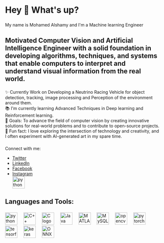 <h1 align="left">Hey 👋 What's up?</h1>

###

<p align="left">My name is Mohamed Alshamy and I'm a Machine learning Engineer</p>

###

<h2 align="left">Motivated Computer Vision and Artificial Intelligence Engineer with a solid foundation in developing algorithms, techniques, and systems that enable computers to interpret and understand visual information from the real world.</h2>

###

<p align="left">✨ Currently Work on Developing a Neutrino Racing Vehicle for object detection, tracking, image processing and Perception of the environment around them.<br>📚 I'm currently learning Advanced Techniques in Deep learning and Reinforcement learning.<br>🎯 Goals: To advance the field of computer vision by creating innovative solutions for real-world problems and to contribute to open-source projects.<br>🎲 Fun fact: I love exploring the intersection of technology and creativity, and I often experiment with AI-generated art in my spare time.</p>

###

<p>Connect with me:</p>
<ul>
    <li><a href="https://x.com/mo7amed_alshamy?t=uHAIfJGARR_fq_L1l8njRg&s=09" target="_blank"><i class="fab fa-twitter"></i> Twitter</a></li>
    <li><a href="https://linkedin.com/in/Mohamed-Alshamy" target="_blank"><i class="fab fa-linkedin"></i> LinkedIn</a></li>
    <li><a href="https://www.facebook.com/share/ZmszK9UjwnpAAGQc/?mibextid=qi2Omg" target="_blank"><i class="fab fa-facebook"></i> Facebook</a></li>
    <li><a href="https://www.instagram.com/mo7amed_alshamy?igsh=MWxubXEyNGcyYnR2ZA==" target="_blank"><i class="fab fa-instagram"></i> Instagram</a></li>
     <img href="https://x.com/mo7amed_alshamy?t=uHAIfJGARR_fq_L1l8njRg&s=09" height="40" alt="python logo" />
</ul>



###

<h2 align="left">Languages and Tools:</h2>

###

<div align="left">
  <img src="https://cdn.jsdelivr.net/gh/devicons/devicon/icons/python/python-original.svg" height="40" alt="python logo" />
  <img width="12" />
  <img src="https://cdn.jsdelivr.net/gh/devicons/devicon/icons/cplusplus/cplusplus-original.svg" height="40" alt="C++ logo" />
  <img width="12" />
  <img src="https://cdn.jsdelivr.net/gh/devicons/devicon/icons/c/c-original.svg" height="40" alt="C logo" />
  <img width="12" />
  <img src="https://cdn.jsdelivr.net/gh/devicons/devicon/icons/java/java-original.svg" height="40" alt="Java logo" />
  <img width="12" />
  <img src="https://cdn.jsdelivr.net/gh/devicons/devicon/icons/matlab/matlab-original.svg" height="40" alt="MATLAB logo" />
  <img width="12" />
  <img src="https://cdn.jsdelivr.net/gh/devicons/devicon/icons/mysql/mysql-original.svg" height="40" alt="MySQL logo" />
  <img width="12" />
  <img src="https://cdn.jsdelivr.net/gh/devicons/devicon/icons/opencv/opencv-original.svg" height="40" alt="opencv logo" />
  <img width="12" />
  <img src="https://cdn.jsdelivr.net/gh/devicons/devicon/icons/pytorch/pytorch-original.svg" height="40" alt="pytorch logo" />
  <img width="12" />
  <img src="https://cdn.jsdelivr.net/gh/devicons/devicon/icons/tensorflow/tensorflow-original.svg" height="40" alt="tensorflow logo" />
  <img width="12" />
  <img src="https://cdn.jsdelivr.net/gh/devicons/devicon/icons/keras/keras-original.svg" height="40" alt="keras logo" />
  <img width="12" />
  <img src="https://cdn.jsdelivr.net/gh/devicons/devicon/icons/onnx/onnx-original.svg" height="40" alt="ONNX logo" />
  <img width="12" />
</div>

###
